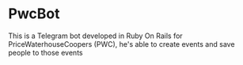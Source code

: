 # PwcBot

This is a Telegram bot developed in Ruby On Rails for PriceWaterhouseCoopers (PWC), he's able to create events and save people to those events

